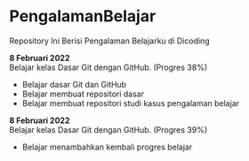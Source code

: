 # PengalamanBelajar
Repository Ini Berisi Pengalaman Belajarku di Dicoding

**8 Februari 2022**  
Belajar kelas Dasar Git dengan GitHub. (Progres 38%)
  * Belajar dasar Git dan GitHub
  * Belajar membuat repositori dasar
  * Belajar membuat repositori studi kasus pengalaman belajar

**8 Februari 2022**  
Belajar kelas Dasar Git dengan GitHub. (Progres 39%)
  * Belajar menambahkan kembali progres belajar
